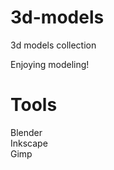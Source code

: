 # 3d-models
3d models collection


Enjoying modeling!

# Tools
<p>
Blender<br>
Inkscape<br>
Gimp<br>  
</p>
